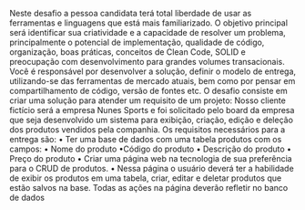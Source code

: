 ﻿Neste desafio a pessoa candidata terá total liberdade de usar as ferramentas e linguagens que está mais familiarizado.
O objetivo principal será identificar sua criatividade e a capacidade de resolver um problema, principalmente o potencial de implementação, qualidade de código, organização, boas práticas, conceitos de Clean Code, SOLID e preocupação com desenvolvimento para grandes volumes transacionais.
Você é responsável por desenvolver a solução, definir o modelo de entrega, utilizando-se das ferramentas de mercado atuais, bem como por pensar em
compartilhamento de código, versão de fontes etc. O desafio consiste em criar uma solução para atender um requisito de um projeto:
Nosso cliente fictício será a empresa Nunes Sports e foi solicitado pelo board da empresa que seja desenvolvido um sistema para exibição, criação, edição e deleção dos produtos vendidos pela companhia.
Os requisitos necessários para a entrega são:
• Ter uma base de dados com uma tabela produtos com os campos:
• Nome do produto
•Código do produto
• Descrição do produto
• Preço do produto
• Criar uma página web na tecnologia de sua preferência para o CRUD de produtos.
• Nessa página o usuário deverá ter a habilidade de exibir os produtos em uma tabela, criar, editar e deletar produtos que estão salvos na base.
Todas as ações na página deverão refletir no banco de dados
